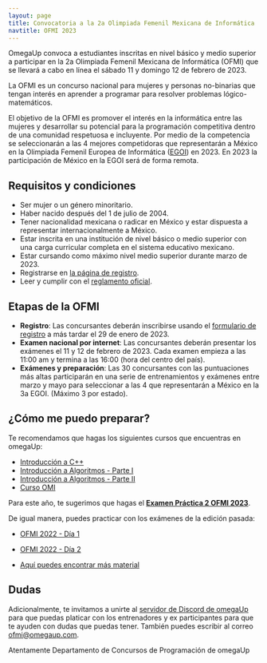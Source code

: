 ```yaml
---
layout: page
title: Convocatoria a la 2a Olimpiada Femenil Mexicana de Informática
navtitle: OFMI 2023
---
```


OmegaUp convoca a estudiantes inscritas en nivel básico y medio superior a participar en la 2a Olimpiada Femenil Mexicana de Informática (OFMI) que se llevará a cabo en línea el sábado 11 y domingo 12 de febrero de 2023.

La OFMI es un concurso nacional para mujeres y personas no-binarias que tengan interés en aprender a programar para resolver problemas lógico-matemáticos.

El objetivo de la OFMI es promover el interés en la informática entre las mujeres y desarrollar su potencial para la programación competitiva dentro de una comunidad respetuosa e incluyente. Por medio de la competencia se seleccionarán a las 4 mejores competidoras que representarán a México en la Olimpiada Femenil Europea de Informática ([EGOI](http://egoi.org/)) en 2023. En 2023 la participación de México en la EGOI será de forma remota.


## Requisitos y condiciones

* Ser mujer o un género minoritario.
* Haber nacido después del 1 de julio de 2004.
* Tener nacionalidad mexicana o radicar en México y estar dispuesta a representar internacionalmente a México.
* Estar inscrita en una institución de nivel básico o medio superior con una carga curricular completa en el sistema educativo mexicano.
* Estar cursando como máximo nivel medio superior durante marzo de 2023.
* Registrarse en [la página de registro](https://forms.gle/9TSGiy2LXPsh6XJx9).
* Leer y cumplir con el [reglamento oficial](../reglamento).

## Etapas de la OFMI

* **Registro**: Las concursantes deberán inscribirse usando el [formulario de registro](https://forms.gle/9TSGiy2LXPsh6XJx9) a más tardar el 29 de enero de 2023.
* **Examen nacional por internet**: Las concursantes deberán presentar los exámenes el 11 y 12 de febrero de 2023. Cada examen empieza a las 11:00 am y termina a las 16:00 (hora del centro del país).
* **Exámenes y preparación**: Las 30 concursantes con las puntuaciones más altas participarán en una serie de entrenamientos y exámenes entre marzo y mayo para seleccionar a las 4 que representarán a México en la 3a EGOI. (Máximo 3 por estado).

## ¿Cómo me puedo preparar?

Te recomendamos que hagas los siguientes cursos que encuentras en omegaUp:

* [Introducción a C++](https://omegaup.com/course/introduccion_a_cpp/)
* [Introducción a Algoritmos - Parte I](https://omegaup.com/course/introduccion_a_algoritmos/)
* [Introducción a Algoritmos - Parte II](https://omegaup.com/course/introduccion_a_algoritmos_ii/)
* [Curso OMI](https://omegaup.com/course/Curso-OMI/)

Para este año, te sugerimos que hagas el [**Examen Práctica 2 OFMI 2023**](https://omegaup.com/arena/OFMIPRACTICA2023/#problems).

De igual manera, puedes practicar con los exámenes de la edición pasada:
* [OFMI 2022 - Día 1](https://omegaup.com/arena/OFMI2022DIA1/#problems)
* [OFMI 2022 - Día 2](https://omegaup.com/arena/OFMI2022DIA2/#problems)

* [Aquí puedes encontrar más material](../material)

## Dudas

Adicionalmente, te invitamos a unirte al [servidor de Discord de omegaUp](https://discord.gg/gn6GTb4rfG) para que puedas platicar con los entrenadores y ex participantes para que te ayuden con dudas que puedas tener. También puedes escribir al correo [ofmi@omegaup.com](mailto:ofmi@omegaup.com).

Atentamente
Departamento de Concursos de Programación de omegaUp
